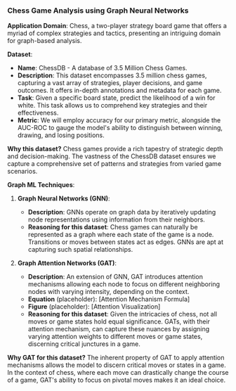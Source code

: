 ### Chess Game Analysis using Graph Neural Networks

**Application Domain**:
Chess, a two-player strategy board game that offers a myriad of complex strategies and tactics, presenting an intriguing domain for graph-based analysis.

**Dataset**: 
- **Name**: ChessDB - A database of 3.5 Million Chess Games.
- **Description**: This dataset encompasses 3.5 million chess games, capturing a vast array of strategies, player decisions, and game outcomes. It offers in-depth annotations and metadata for each game.
- **Task**: Given a specific board state, predict the likelihood of a win for white. This task allows us to comprehend key strategies and their effectiveness.
- **Metric**: We will employ accuracy for our primary metric, alongside the AUC-ROC to gauge the model's ability to distinguish between winning, drawing, and losing positions.

**Why this dataset?**
Chess games provide a rich tapestry of strategic depth and decision-making. The vastness of the ChessDB dataset ensures we capture a comprehensive set of patterns and strategies from varied game scenarios.

**Graph ML Techniques**:

1. **Graph Neural Networks (GNN)**:
    - **Description**: GNNs operate on graph data by iteratively updating node representations using information from their neighbors.
    - **Reasoning for this dataset**: Chess games can naturally be represented as a graph where each state of the game is a node. Transitions or moves between states act as edges. GNNs are apt at capturing such spatial relationships.

2. **Graph Attention Networks (GAT)**:
    - **Description**: An extension of GNN, GAT introduces attention mechanisms allowing each node to focus on different neighboring nodes with varying intensity, depending on the context.
    - **Equation** (placeholder): [Attention Mechanism Formula]
    - **Figure** (placeholder): [Attention Visualization]
    - **Reasoning for this dataset**: Given the intricacies of chess, not all moves or game states hold equal significance. GATs, with their attention mechanism, can capture these nuances by assigning varying attention weights to different moves or game states, discerning critical junctures in a game.

**Why GAT for this dataset?**
The inherent property of GAT to apply attention mechanisms allows the model to discern critical moves or states in a game. In the context of chess, where each move can drastically change the course of a game, GAT's ability to focus on pivotal moves makes it an ideal choice.
